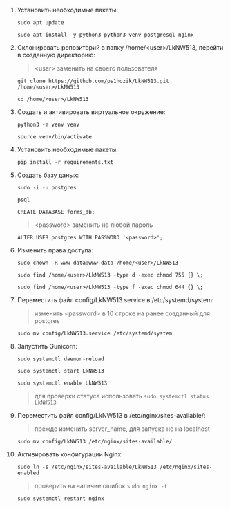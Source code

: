 1. Установить необходимые пакеты:

   `sudo apt update`

   `sudo apt install -y python3 python3-venv postgresql nginx`

2. Склонировать репозиторий в папку /home/&lt;user&gt;/LkNW513, перейти в созданную директорию:

   > &lt;user&gt; заменить на своего пользователя

   `git clone https://github.com/ps1hozik/LkNW513.git /home/<user>/LkNW513`

   `cd /home/<user>/LkNW513`

3. Создать и активировать виртуальное окружение:

   `python3 -m venv venv`

   `source venv/bin/activate`

4. Установить необходимые пакеты:

   `pip install -r requirements.txt`

5. Создать базу даных:

   `sudo -i -u postgres`

   `psql`

   `CREATE DATABASE forms_db;`

   > &lt;password&gt; заменить на любой пароль

   `ALTER USER postgres WITH PASSWORD '<password>';`

6. Изменить права доступа:

   `sudo chown -R www-data:www-data /home/<user>/LkNW513`

   `sudo find /home/<user>/LkNW513 -type d -exec chmod 755 {} \;`

   `sudo find /home/<user>/LkNW513 -type f -exec chmod 644 {} \;`

7. Переместить файл config/LkNW513.service в /etc/systemd/system:

   > изменить &lt;password&gt; в 10 строке на ранее созданный для postgres

   `sudo mv config/LkNW513.service /etc/systemd/system`

8. Запустить Gunicorn:

   `sudo systemctl daemon-reload`

   `sudo systemctl start LkNW513`

   `sudo systemctl enable LkNW513`

   > для проверки статуса использовать `sudo systemctl status LkNW513`

9. Переместить файл config/LkNW513 в /etc/nginx/sites-available/:

   > прежде изменить server_name, для запуска не на localhost

   `sudo mv config/LkNW513 /etc/nginx/sites-available/`

10. Активировать конфигурации Nginx:

    `sudo ln -s /etc/nginx/sites-available/LkNW513 /etc/nginx/sites-enabled`

    > проверить на наличие ошибок `sudo nginx -t`

    `sudo systemctl restart nginx`
